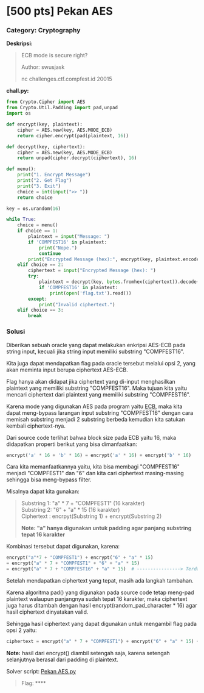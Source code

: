 # [500 pts] Pekan AES
### Category: Cryptography

**Deskripsi:**
>ECB mode is secure right?  
>  
>Author: swusjask  
>  
>nc challenges.ctf.compfest.id 20015  

**chall.py:**
```python
from Crypto.Cipher import AES
from Crypto.Util.Padding import pad,unpad
import os

def encrypt(key, plaintext):
    cipher = AES.new(key, AES.MODE_ECB)
    return cipher.encrypt(pad(plaintext, 16))

def decrypt(key, ciphertext):
    cipher = AES.new(key, AES.MODE_ECB)
    return unpad(cipher.decrypt(ciphertext), 16)

def menu():
    print("1. Encrypt Message")
    print("2. Get Flag")
    print("3. Exit")
    choice = int(input(">> "))
    return choice

key = os.urandom(16)

while True:
    choice = menu()
    if choice == 1:
        plaintext = input("Message: ")
        if 'COMPFEST16' in plaintext:
            print("Nope.")
            continue
        print("Encrypted Message (hex):", encrypt(key, plaintext.encode()).hex())
    elif choice == 2:
        ciphertext = input("Encrypted Message (hex): ")
        try:
            plaintext = decrypt(key, bytes.fromhex(ciphertext)).decode()
            if 'COMPFEST16' in plaintext:
                print(open('flag.txt').read())
        except:
            print("Invalid ciphertext.")
    elif choice == 3:
        break
```

### Solusi
Diberikan sebuah oracle yang dapat melakukan enkripsi AES-ECB pada string input, kecuali jika string input memiliki substring "COMPFEST16".

Kita juga dapat mendapatkan flag pada oracle tersebut melalui opsi 2, yang akan meminta input berupa ciphertext AES-ECB. 

Flag hanya akan didapat jika ciphertext yang di-input menghasilkan plaintext yang memiliki substring "COMPFEST16". Maka tujuan kita yaitu mencari ciphertext dari plaintext yang memiliki substring "COMPFEST16".

Karena mode yang digunakan AES pada program yaitu [ECB](https://www.youtube.com/watch?v=jDnenb9EHQk), maka kita dapat meng-bypass larangan input substring "COMPFEST16" dengan cara memisah substring menjadi 2 substring berbeda kemudian kita satukan kembali ciphertext-nya.

Dari source code terlihat bahwa block size pada ECB yaitu 16, maka didapatkan properti berikut yang bisa dimanfaatkan:
```python
encrypt('a' * 16 + 'b' * 16) = encrypt('a' * 16) + encrypt('b' * 16)
```

Cara kita memanfaatkannya yaitu, kita bisa membagi "COMPFEST16" menjadi "COMPFEST1" dan "6" dan kita cari ciphertext masing-masing sehingga bisa meng-bypass filter.

Misalnya dapat kita gunakan:
> Substring 1: "a" * 7 + "COMPFEST1" (16 karakter)  
> Substring 2: "6" + "a" * 15 (16 karakter)  
> Ciphertext : encrpyt(Substring 1) + encrypt(Substring 2)
>   
> **Note: "a" hanya digunakan untuk padding agar panjang substring tepat 16 karakter**

Kombinasi tersebut dapat digunakan, karena:
```python
encrypt("a"*7 + "COMPFEST1") + encrypt("6" + "a" * 15)
= encrypt("a" * 7 + "COMPFEST1" + "6" + "a" * 15)
= encrypt("a" * 7 + "COMPFEST16" + "a" * 15)  # ----------------> Terdapat substring yang dibutuhkan untuk mengambil flag
```

Setelah mendapatkan ciphertext yang tepat, masih ada langkah tambahan.

Karena algoritma pad() yang digunakan pada source code tetap meng-pad plaintext walaupun panjangnya sudah tepat 16 karakter, maka ciphertext juga harus ditambah dengan hasil encrypt(random_pad_character * 16) agar hasil ciphertext dinyatakan valid.

Sehingga hasil ciphertext yang dapat digunakan untuk mengambil flag pada opsi 2 yaitu:
```python
ciphertext = encrypt("a" * 7 + "COMPFEST1") + encrypt("6" + "a" * 15) + encrypt(random_pad_character * 16)
```
**Note:** hasil dari encrypt() diambil setengah saja, karena setengah selanjutnya berasal dari padding di plaintext.

Solver script: [Pekan AES.py]()

> Flag: ****
